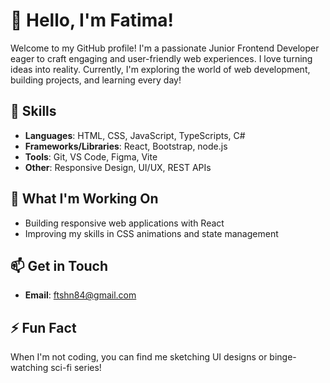 
# 👋 Hello, I'm Fatima! 
Welcome to my GitHub profile! I'm a passionate Junior Frontend Developer eager to craft engaging and user-friendly web experiences. I love turning ideas into reality. Currently, I'm exploring the world of web development, building projects, and learning every day!

## 🔧 Skills
- **Languages**: HTML, CSS, JavaScript, TypeScripts, C#
- **Frameworks/Libraries**: React, Bootstrap, node.js
- **Tools**: Git, VS Code, Figma, Vite
- **Other**: Responsive Design, UI/UX, REST APIs

## 🌟 What I'm Working On
- Building responsive web applications with React
- Improving my skills in CSS animations and state management

## 📫 Get in Touch
- **Email**: ftshn84@gmail.com

## ⚡ Fun Fact
When I'm not coding, you can find me sketching UI designs or binge-watching sci-fi series!
